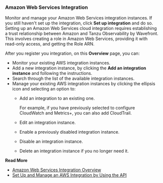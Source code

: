 ### Amazon Web Services Integration

Monitor and manage your Amazon Web Services integration instances. If you still haven't set up the integration, click **Set up integration** and do so. Setting up an Amazon Web Services cloud integration requires establishing a trust relationship between Amazon and Tanzu Observability by Wavefront. This involves creating a role in Amazon Web Services, providing it with read-only access, and getting the Role ARN.

After you register you integration, on this **Overview** page, you can:

* Monitor your existing AWS integration instances.
* Add a new integration instance, by clicking the **Add an integration instance** and following the instructions.
* Search through the list of the available integration instances.
* Manage your existing AWS integration instances by clicking the ellipsis icon and selecting an option to:
  * Add an integration to an existing one. 
  
    For example, if you have previously selected to configure CloudWatch and Metrics+, you can also add CloudTrail.
    
  * Edit an integration instance.
  * Enable a previously disabled integration instance.
  * Disable an integration instance.
  * Delete an integration instance if you no longer need it.

**Read More**<br />
* [Amazon Web Services Integration Overview](https://docs.wavefront.com/integrations_aws_overview.html)
* [Set Up and Manage an AWS Integration by Using the API](https://docs.wavefront.com/integrations_aws_overview.html#giving-limited-access)

